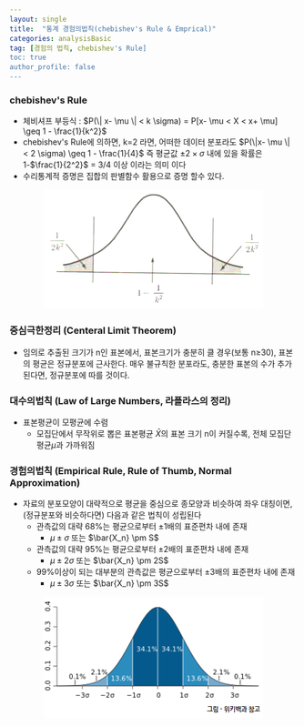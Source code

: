 ```yaml
---
layout: single
title:  "통계 경험의법칙(chebishev's Rule & Emprical)"
categories: analysisBasic
tag: [경험의 법칙, chebishev's Rule]
toc: true
author_profile: false
---
```


### chebishev's Rule
* 체비셔프 부등식 : $P(\| x- \mu \| < k \sigma) =  P[x- \mu < X < x+ \mu] \geq 1  -  \frac{1}{k^2}$ 
* chebishev's Rule에 의하면, k=2 라면, 어떠한 데이터 분포라도 $P(\|x- \mu \| < 2 \sigma) \geq 1 - \frac{1}{4}$ 즉 평균값 $\pm 2 \times \sigma$ 내에 있을 확률은 1-$\frac{1}{2^2}$ =  3/4 이상 이라는 의미 이다
* 수리통계적 증명은 집합의 판별함수 활용으로 증명 할수 있다.

<center><img src="../../images/2022-03-16-emprical/pic-1.png"></center>


### 중심극한정리 (Centeral Limit Theorem)
* 임의로 추출된 크기가 n인 표본에서, 표본크기가 충분히 클 경우(보통 n≥30), 표본의 평균은 정규분포에 근사한다. 매우 불규칙한 분포라도, 충분한 표본의 수가 추가된다면, 정규분포에 따를 것이다.



### 대수의법칙 (Law of Large Numbers, 라플라스의 정리)
* 표본평균이 모평균에 수렴
  * 모집단에서 무작위로 뽑은 표본평균 $\bar{X}$의 표본 크기 n이 커질수록, 전체 모집단 평균$\mu$과 가까워짐


### 경험의법칙 (Empirical Rule, Rule of Thumb, Normal  Approximation)
* 자료의 분포모양이 대략적으로 평균을 중심으로 종모양과 비슷하여 좌우 대칭이면,(정규분포와 비슷하다면) 다음과 같은 법칙이 성립된다
  * 관측값의 대략 68%는 평균으로부터 ±1배의 표준편차 내에 존재
    * $\mu \pm \sigma$ 또는  $\bar{X_n} \pm S$ 
  * 관측값의 대략 95%는 평균으로부터 ±2배의 표준편차 내에 존재
    * $\mu \pm 2\sigma$ 또는  $\bar{X_n} \pm 2S$   
  * 99%이상이 되는 대부분의 관측값은 평균으로부터 ±3배의 표준편차 내에 존재
    * $\mu \pm 3\sigma$ 또는  $\bar{X_n} \pm 3S$ 

<center><img src="../../images/2022-03-16-emprical/pic-2.png"></center>